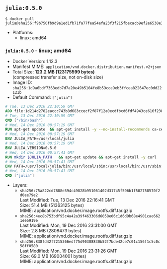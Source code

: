 ## `julia:0.5.0`

```console
$ docker pull julia@sha256:f9b750fb9d9a1ed1fb71fa77fea54efa23f3f215fbecacb9ef2e6538e3670045
```

-	Platforms:
	-	linux; amd64

### `julia:0.5.0` - linux; amd64

-	Docker Version: 1.12.3
-	Manifest MIME: `application/vnd.docker.distribution.manifest.v2+json`
-	Total Size: **123.2 MB (123175599 bytes)**  
	(compressed transfer size, not on-disk size)
-	Image ID: `sha256:1d9a6bdf7363edb7d7a20e49b5104fe8b59cce9eb3ffcea822647ec0dd22121b`
-	Default Command: `["julia"]`

```dockerfile
# Tue, 13 Dec 2016 22:10:59 GMT
ADD file:1d214d2782eaccc743b8d683ccecf2f87f12a0ecdfbcd6fdf4943ce616f23870 in / 
# Tue, 13 Dec 2016 22:10:59 GMT
CMD ["/bin/bash"]
# Wed, 14 Dec 2016 00:57:19 GMT
RUN apt-get update 	&& apt-get install -y --no-install-recommends ca-certificates 	&& rm -rf /var/lib/apt/lists/*
# Wed, 14 Dec 2016 00:57:19 GMT
ENV JULIA_PATH=/usr/local/julia
# Wed, 14 Dec 2016 00:57:19 GMT
ENV JULIA_VERSION=0.5.0
# Wed, 14 Dec 2016 00:57:41 GMT
RUN mkdir $JULIA_PATH 	&& apt-get update && apt-get install -y curl 	&& curl -sSL "https://julialang.s3.amazonaws.com/bin/linux/x64/${JULIA_VERSION%[.-]*}/julia-${JULIA_VERSION}-linux-x86_64.tar.gz" -o julia.tar.gz 	&& curl -sSL "https://julialang.s3.amazonaws.com/bin/linux/x64/${JULIA_VERSION%[.-]*}/julia-${JULIA_VERSION}-linux-x86_64.tar.gz.asc" -o julia.tar.gz.asc 	&& export GNUPGHOME="$(mktemp -d)" 	&& gpg --keyserver ha.pool.sks-keyservers.net --recv-keys 3673DF529D9049477F76B37566E3C7DC03D6E495 	&& gpg --batch --verify julia.tar.gz.asc julia.tar.gz 	&& rm -r "$GNUPGHOME" julia.tar.gz.asc 	&& tar -xzf julia.tar.gz -C $JULIA_PATH --strip-components 1 	&& rm -rf /var/lib/apt/lists/* julia.tar.gz*
# Wed, 14 Dec 2016 00:57:41 GMT
ENV PATH=/usr/local/julia/bin:/usr/local/sbin:/usr/local/bin:/usr/sbin:/usr/bin:/sbin:/bin
# Wed, 14 Dec 2016 00:57:41 GMT
CMD ["julia"]
```

-	Layers:
	-	`sha256:75a822cd7888e394c49828b951061402d31745f596b1f502758570f2d0ee79e2`  
		Last Modified: Tue, 13 Dec 2016 22:16:41 GMT  
		Size: 51.4 MB (51363125 bytes)  
		MIME: application/vnd.docker.image.rootfs.diff.tar.gzip
	-	`sha256:4ec8b753bdf95c4a42a39f463306d6058e06c1d6d9b68e4901cae6621ee6919e`  
		Last Modified: Mon, 19 Dec 2016 23:31:00 GMT  
		Size: 2.8 MB (2808473 bytes)  
		MIME: application/vnd.docker.image.rootfs.diff.tar.gzip
	-	`sha256:838fd42f7215366edf75d90388830b52f7bde42ce7c01c156f1c5c0c58ff0580`  
		Last Modified: Mon, 19 Dec 2016 23:31:26 GMT  
		Size: 69.0 MB (69004001 bytes)  
		MIME: application/vnd.docker.image.rootfs.diff.tar.gzip
